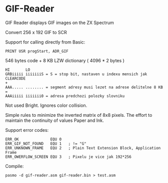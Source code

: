 # GIF-Reader
GIF Reader displays GIF images on the ZX Spectrum

Convert 256 x 192 GIF to SCR

Support for calling directly from Basic:

    PRINT USR progStart, ADR_GIF

546 bytes code + 8 KB LZW dictionary ( 4096 * 2 bytes )

    HI       LO
    GRBiiiii iiiiiiiS = S = stop bit, nastaven u indexu mensich jak CLEARCODE
    +
    AAA..... ........ = segment adresy musi lezet na adrese delitelne 8 KB
    =
    AAAiiiii iiiiiii0 = adresa predchozi polozky slovniku

Not used Bright. Ignores color collision.

Simple rules to minimize the inverted matrix of 8x8 pixels. The effort to maintain the continuity of values Paper and Ink.

Support error codes:

    ERR_OK		    	EQU	0
    ERR_GIF_NOT_FOUND	EQU	1	; != "G"
    ERR_UNKNOWN_FRAME	EQU	2	; Plain Text Extension Block, Application Frame
    ERR_OWERFLOW_SCREEN	EQU	3	; Pixelu je vice jak 192*256

Compile:

    pasmo -d gif-reader.asm gif-reader.bin > test.asm
